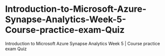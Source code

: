 # Introduction-to-Microsoft-Azure-Synapse-Analytics-Week-5-Course-practice-exam-Quiz
Introduction to Microsoft Azure Synapse Analytics Week 5 | Course practice exam Quiz
